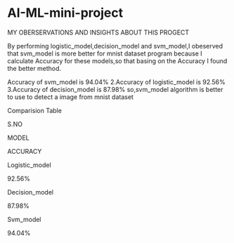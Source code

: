 # AI-ML-mini-project
MY OBERSERVATIONS AND INSIGHTS ABOUT THIS PROGECT

By performing logistic_model,decision_model and svm_model,I obeserved that svm_model is more better for mnist dataset program because I calculate Accuracy for these models,so that basing on the Accuracy I found the better method.

Accuracy of svm_model is 94.04% 2.Accuracy of logistic_model is 92.56% 3.Accuracy of decision_model is 87.98%
so,svm_model algorithm is better to use to detect a image from mnist dataset

Comparision Table

S.NO

MODEL

ACCURACY

Logistic_model

92.56%

Decision_model

87.98%

Svm_model

94.04%
